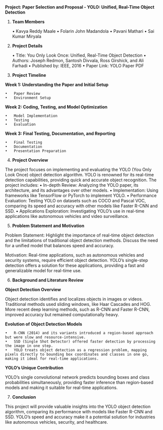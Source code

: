 **Project: Paper Selection and Proposal - YOLO: Unified, Real-Time Object Detection**

1. **Team Members**

	•	Kavya Reddy Maale
	•	Folarin John Madandola
	•	Pavani Mathari
	•	Sai Kumar Miryala

2. **Project Details**

	•	Title: You Only Look Once: Unified, Real-Time Object Detection
	•	Authors: Joseph Redmon, Santosh Divvala, Ross Girshick, and Ali Farhadi
	•	Published by: IEEE, 2016
	•	Paper Link: YOLO Paper PDF

3. **Project Timeline**

**Week 1: Understanding the Paper and Initial Setup**

	•	Paper Review
	•	Environment Setup

**Week 2: Coding, Testing, and Model Optimization**

	•	Model Implementation
	•	Testing
	•	Evaluation

**Week 3: Final Testing, Documentation, and Reporting**

	•	Final Testing
	•	Documentation
	•	Presentation Preparation

4. **Project Overview**

The project focuses on implementing and evaluating the YOLO (You Only Look Once) object detection algorithm. YOLO is renowned for its real-time detection capabilities, providing quick and accurate object recognition. The project includes:
	•	In-depth Review: Analyzing the YOLO paper, its architecture, and its advantages over other models.
	•	Implementation: Using frameworks like TensorFlow or PyTorch to implement YOLO.
	•	Performance Evaluation: Testing YOLO on datasets such as COCO and Pascal VOC, comparing its speed and accuracy with other models like Faster R-CNN and SSD.
	•	Applications Exploration: Investigating YOLO’s use in real-time applications like autonomous vehicles and video surveillance.

5. **Problem Statement and Motivation**

Problem Statement: Highlight the importance of real-time object detection and the limitations of traditional object detection methods. Discuss the need for a unified model that balances speed and accuracy.

Motivation: Real-time applications, such as autonomous vehicles and security systems, require efficient object detection. YOLO’s single-step detection offers a solution for these applications, providing a fast and generalizable model for real-time use.

6. **Background and Literature Review**

**Object Detection Overview**

Object detection identifies and localizes objects in images or videos. Traditional methods used sliding windows, like Haar Cascades and HOG. More recent deep learning methods, such as R-CNN and Faster R-CNN, improved accuracy but remained computationally heavy.

**Evolution of Object Detection Models**

	•	R-CNN (2014) and its variants introduced a region-based approach but were slow and resource-intensive.
	•	SSD (Single Shot Detector) offered faster detection by processing the image in one step.
	•	YOLO treats object detection as a regression problem, mapping pixels directly to bounding box coordinates and classes in one go, making it ideal for real-time applications.

**YOLO’s Unique Contribution**

YOLO’s single convolutional network predicts bounding boxes and class probabilities simultaneously, providing faster inference than region-based models and making it suitable for real-time applications.

7. **Conclusion**

This project will provide valuable insights into the YOLO object detection algorithm, comparing its performance with models like Faster R-CNN and SSD. YOLO’s speed and accuracy make it a potential solution for industries like autonomous vehicles, security, and healthcare.